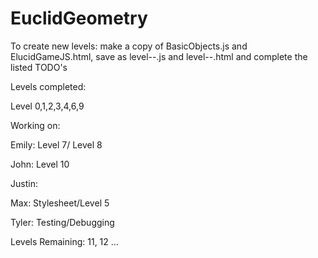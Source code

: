 # EuclidGeometry



To create new levels: make a copy of BasicObjects.js and ElucidGameJS.html, save as level--.js and level--.html and complete the listed TODO's

Levels completed:

Level 0,1,2,3,4,6,9


Working on:

Emily: 		Level 7/ Level 8

John: 		Level 10

Justin: 	

Max: 		Stylesheet/Level 5

Tyler: 		Testing/Debugging

Levels Remaining: 11, 12 ...
